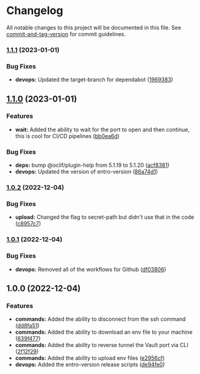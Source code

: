 # Changelog

All notable changes to this project will be documented in this file. See [commit-and-tag-version](https://github.com/absolute-version/commit-and-tag-version) for commit guidelines.

### [1.1.1](https://github.com/entrostat/entro-vault/compare/v1.1.0...v1.1.1) (2023-01-01)


### Bug Fixes

* **devops:** Updated the target-branch for dependabot ([1969383](https://github.com/entrostat/entro-vault/commit/19693837fd1d26f3905423c77c810d286a6b8342))

## [1.1.0](https://github.com/entrostat/entro-vault/compare/v1.0.2...v1.1.0) (2023-01-01)


### Features

* **wait:** Added the ability to wait for the port to open and then continue, this is cool for CI/CD pipelines ([bb0ea6d](https://github.com/entrostat/entro-vault/commit/bb0ea6d5fbd18a413442f216c45e1f8cf2231973))


### Bug Fixes

* **deps:** bump @oclif/plugin-help from 5.1.19 to 5.1.20 ([acf8381](https://github.com/entrostat/entro-vault/commit/acf8381f2b98ed79800bb4c82758be9d7fdd6bf2))
* **devops:** Updated the version of entro-version ([86a74d1](https://github.com/entrostat/entro-vault/commit/86a74d12514eb02ba15f62c0dddc6b44935c55ff))

### [1.0.2](https://github.com/entrostat/entro-vault/compare/v1.0.1...v1.0.2) (2022-12-04)


### Bug Fixes

* **upload:** Changed the flag to secret-path but didn't use that in the code ([c8957c7](https://github.com/entrostat/entro-vault/commit/c8957c757e06dfbf18486e8f7a2d933f3d6ed12c))

### [1.0.1](https://github.com/entrostat/entro-vault/compare/v1.0.0...v1.0.1) (2022-12-04)


### Bug Fixes

* **devops:** Removed all of the workflows for Github ([df03806](https://github.com/entrostat/entro-vault/commit/df03806fc88cecab558c94a76aba39bf0d7c669b))

## 1.0.0 (2022-12-04)


### Features

* **commands:** Added the ability to disconnect from the ssh command ([dd8fa51](https://github.com/entrostat/entro-vault/commit/dd8fa51b95576a0cfc7173c19a7c3af6e7bf79b3))
* **commands:** Added the ability to download an env file to your machine ([639f477](https://github.com/entrostat/entro-vault/commit/639f477cdd3d071e2d11be124187154e227bc838))
* **commands:** Added the ability to reverse tunnel the Vault port via CLI ([2f12f29](https://github.com/entrostat/entro-vault/commit/2f12f29f6b99385da1d807984c878bc2f0809832))
* **commands:** Added the ability to upload env files ([e2956cf](https://github.com/entrostat/entro-vault/commit/e2956cf4dfba3d38ae4318f0f15103fdaca24106))
* **devops:** Added the entro-version release scripts ([de94fe0](https://github.com/entrostat/entro-vault/commit/de94fe0860a2746b79a49ff5d521204c9cd6f9aa))
